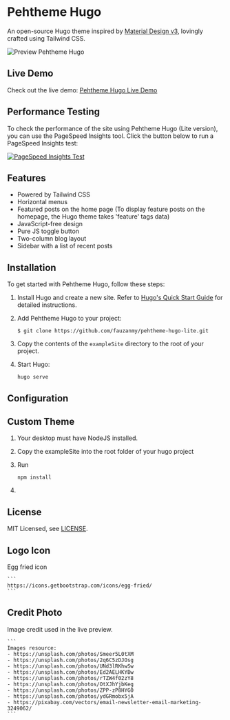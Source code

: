 # Pehtheme Hugo

An open-source Hugo theme inspired by [Material Design v3](https://m3.material.io/), lovingly crafted using Tailwind CSS.

![Preview Pehtheme Hugo](https://raw.githubusercontent.com/fauzanmy/pehtheme-hugo-lite/main/images/tn.png?raw=true)

## Live Demo

Check out the live demo: [Pehtheme Hugo Live Demo](https://pehtheme-hugo.netlify.app/)

## Performance Testing

To check the performance of the site using Pehtheme Hugo (Lite version), you can use the PageSpeed Insights tool. Click the button below to run a PageSpeed Insights test:

[![PageSpeed Insights Test](https://pagespeed.web.dev/images/v2/psi.png)](https://pagespeed.web.dev/analysis/https-pehtheme-hugo-lite-netlify-app/fwjzkpvs22?form_factor=mobile)

## Features

- Powered by Tailwind CSS
- Horizontal menus
- Featured posts on the home page (To display feature posts on the homepage, the Hugo theme takes 'feature' tags data)
- JavaScript-free design
- Pure JS toggle button
- Two-column blog layout
- Sidebar with a list of recent posts

## Installation

To get started with Pehtheme Hugo, follow these steps:

1. Install Hugo and create a new site. Refer to [Hugo's Quick Start Guide](https://gohugo.io/getting-started/quick-start/) for detailed instructions.

2. Add Pehtheme Hugo to your project:

    ```
    $ git clone https://github.com/fauzanmy/pehtheme-hugo-lite.git
    ```

3. Copy the contents of the `exampleSite` directory to the root of your project.

4. Start Hugo:

    ```
    hugo serve
    ```

## Configuration

## Custom Theme

1. Your desktop must have NodeJS installed.

2. Copy the exampleSite into the root folder of your hugo project 

3. Run

    ```
    npm install
    ```
4. 

## License

MIT Licensed, see [LICENSE](https://github.com/halogenica/Hugo-BeautifulHugo/blob/master/LICENSE).

## Logo Icon

Egg fried icon

    ```
    https://icons.getbootstrap.com/icons/egg-fried/
    ```

## Credit Photo

Image credit used in the live preview.

    ```
    Images resource:
    - https://unsplash.com/photos/Smeer5L0tXM
    - https://unsplash.com/photos/2q6C5zDJOsg
    - https://unsplash.com/photos/UNd3lRKhwSw
    - https://unsplash.com/photos/Ed2AELHKYBw
    - https://unsplash.com/photos/rTZW4f02zY8
    - https://unsplash.com/photos/OtXJhYjbKeg
    - https://unsplash.com/photos/ZPP-zP8HYG0
    - https://unsplash.com/photos/ydGRmobx5jA
    - https://pixabay.com/vectors/email-newsletter-email-marketing-3249062/
    ```
